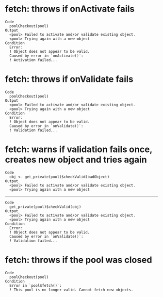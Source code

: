 # fetch: throws if onActivate fails

    Code
      poolCheckout(pool)
    Output
      <pool> Failed to activate and/or validate existing object.
      <pool> Trying again with a new object
    Condition
      Error:
      ! Object does not appear to be valid.
      Caused by error in `onActivate()`:
      ! Activation failed...

# fetch: throws if onValidate fails

    Code
      poolCheckout(pool)
    Output
      <pool> Failed to activate and/or validate existing object.
      <pool> Trying again with a new object
    Condition
      Error:
      ! Object does not appear to be valid.
      Caused by error in `onValidate()`:
      ! Validation failed...

# fetch: warns if validation fails once, creates new object and tries again

    Code
      obj <- get_private(pool)$checkValid(badObject)
    Output
      <pool> Failed to activate and/or validate existing object.
      <pool> Trying again with a new object

---

    Code
      get_private(pool)$checkValid(obj)
    Output
      <pool> Failed to activate and/or validate existing object.
      <pool> Trying again with a new object
    Condition
      Error:
      ! Object does not appear to be valid.
      Caused by error in `onValidate()`:
      ! Validation failed...

# fetch: throws if the pool was closed

    Code
      poolCheckout(pool)
    Condition
      Error in `pool$fetch()`:
      ! This pool is no longer valid. Cannot fetch new objects.

